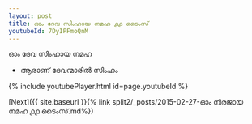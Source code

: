 ```yaml
---
layout: post
title: ഓം ദേവ സിംഹായ നമഹ ൧൧ ടൈംസ്
youtubeId: 7DyIPFmoQnM
---
```

 
 
 ഓം ദേവ സിംഹായ നമഹ 
 
 -  ആരാണ് ദേവന്മാരിൽ സിംഹം 
 
  
 
  
 
 
 
 
 
 


{% include youtubePlayer.html id=page.youtubeId %}
 
[Next]({{ site.baseurl }}{% link  split2/_posts/2015-02-27-ഓം നീരജായ നമഹ ൧൧ ടൈംസ്.md%})
 
